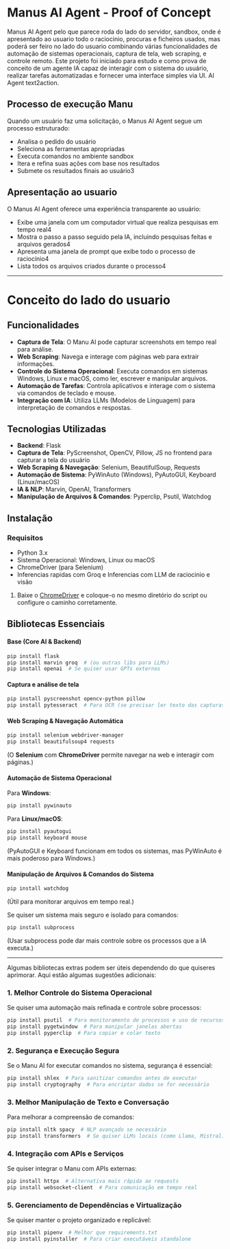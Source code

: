 # Manus AI Agent - Proof of Concept

Manus AI Agent pelo que parece roda do lado do servidor, sandbox, onde é apresentado ao usuario todo o raciocinio, procuras e ficheiros usados, mas poderá ser feiro no lado do usuario combinando várias funcionalidades de automação de sistemas operacionais, captura de tela, web scraping, e controle remoto. Este projeto foi iniciado para estudo e como prova de conceito de um agente IA capaz de interagir com o sistema do usuário, realizar tarefas automatizadas e fornecer uma interface simples via UI. AI Agent text2action.

## Processo de execução Manu

Quando um usuário faz uma solicitação, o Manus AI Agent segue um processo estruturado:

- Analisa o pedido do usuário
- Seleciona as ferramentas apropriadas
- Executa comandos no ambiente sandbox
- Itera e refina suas ações com base nos resultados
- Submete os resultados finais ao usuário3

## Apresentação ao usuario

O Manus AI Agent oferece uma experiência transparente ao usuário:

- Exibe uma janela com um computador virtual que realiza pesquisas em tempo real4
- Mostra o passo a passo seguido pela IA, incluindo pesquisas feitas e arquivos gerados4
- Apresenta uma janela de prompt que exibe todo o processo de raciocínio4
- Lista todos os arquivos criados durante o processo4

---

# Conceito do lado do usuario

## Funcionalidades

- **Captura de Tela**: O Manu AI pode capturar screenshots em tempo real para análise.
- **Web Scraping**: Navega e interage com páginas web para extrair informações.
- **Controle do Sistema Operacional**: Executa comandos em sistemas Windows, Linux e macOS, como ler, escrever e manipular arquivos.
- **Automação de Tarefas**: Controla aplicativos e interage com o sistema via comandos de teclado e mouse.
- **Integração com IA**: Utiliza LLMs (Modelos de Linguagem) para interpretação de comandos e respostas.

## Tecnologias Utilizadas

- **Backend**: Flask
- **Captura de Tela**: PyScreenshot, OpenCV, Pillow, JS no frontend para capturar a tela do usuário
- **Web Scraping & Navegação**: Selenium, BeautifulSoup, Requests
- **Automação de Sistema**: PyWinAuto (Windows), PyAutoGUI, Keyboard (Linux/macOS)
- **IA & NLP**: Marvin, OpenAI, Transformers
- **Manipulação de Arquivos & Comandos**: Pyperclip, Psutil, Watchdog

## Instalação

### Requisitos

- Python 3.x
- Sistema Operacional: Windows, Linux ou macOS
- ChromeDriver (para Selenium)
- Inferencias rapidas com Groq e Inferencias com LLM de raciocinio e visão

1. Baixe o [ChromeDriver](https://sites.google.com/a/chromium.org/chromedriver/) e coloque-o no mesmo diretório do script ou configure o caminho corretamente.

## Bibliotecas Essenciais  

#### **Base (Core AI & Backend)**  
```sh
pip install flask
pip install marvin groq  # (ou outras libs para LLMs)
pip install openai  # Se quiser usar GPTs externos
```

#### **Captura e análise de tela**  
```sh
pip install pyscreenshot opencv-python pillow
pip install pytesseract  # Para OCR (se precisar ler texto das capturas)
```

#### **Web Scraping & Navegação Automática**  
```sh
pip install selenium webdriver-manager
pip install beautifulsoup4 requests
```
(O **Selenium** com **ChromeDriver** permite navegar na web e interagir com páginas.)

#### **Automação de Sistema Operacional**  
Para **Windows**:  
```sh
pip install pywinauto
```
Para **Linux/macOS**:  
```sh
pip install pyautogui
pip install keyboard mouse
```
(PyAutoGUI e Keyboard funcionam em todos os sistemas, mas PyWinAuto é mais poderoso para Windows.)  

#### **Manipulação de Arquivos & Comandos do Sistema**  
```sh
pip install watchdog
```
(Útil para monitorar arquivos em tempo real.)  

Se quiser um sistema mais seguro e isolado para comandos:  
```sh
pip install subprocess
```
(Usar subprocess pode dar mais controle sobre os processos que a IA executa.)  

---

Algumas bibliotecas extras podem ser úteis dependendo do que quiseres aprimorar. Aqui estão algumas sugestões adicionais:  

### **1. Melhor Controle do Sistema Operacional**  
Se quiser uma automação mais refinada e controle sobre processos:  
```sh
pip install psutil  # Para monitoramento de processos e uso de recursos
pip install pygetwindow  # Para manipular janelas abertas
pip install pyperclip  # Para copiar e colar texto
```

### **2. Segurança e Execução Segura**  
Se o Manu AI for executar comandos no sistema, segurança é essencial:  
```sh
pip install shlex  # Para sanitizar comandos antes de executar
pip install cryptography  # Para encriptar dados se for necessário
```

### **3. Melhor Manipulação de Texto e Conversação**  
Para melhorar a compreensão de comandos:  
```sh
pip install nltk spacy  # NLP avançado se necessário
pip install transformers  # Se quiser LLMs locais (como Llama, Mistral)
```

### **4. Integração com APIs e Serviços**  
Se quiser integrar o Manu com APIs externas:  
```sh
pip install httpx  # Alternativa mais rápida ao requests
pip install websocket-client  # Para comunicação em tempo real
```

### **5. Gerenciamento de Dependências e Virtualização**  
Se quiser manter o projeto organizado e replicável:  
```sh
pip install pipenv  # Melhor que requirements.txt
pip install pyinstaller  # Para criar executáveis standalone
```
